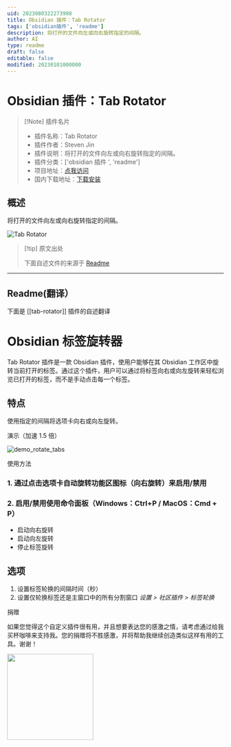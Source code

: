 ```yaml
---
uid: 2023080322273998
title: Obsidian 插件：Tab Rotator
tags: ['obsidian插件', 'readme']
description: 将打开的文件向左或向右旋转指定的间隔。
author: AI
type: readme
draft: false
editable: false
modified: 20230101000000
---
```


# Obsidian 插件：Tab Rotator

> [!Note] 插件名片
> - 插件名称：Tab Rotator
> - 插件作者：Steven Jin
> - 插件说明：将打开的文件向左或向右旋转指定的间隔。
> - 插件分类：['obsidian 插件 ', 'readme']
> - 项目地址：[点我访问](https://github.com/autohub7/obsidian-tab-rotator)
> - 国内下载地址：[下载安装](https://pkmer.cn/products/plugin/pluginMarket/?tab-rotator)

## 概述

将打开的文件向左或向右旋转指定的间隔。

![Tab Rotator](https://cdn.pkmer.cn/covers/tab-rotator_new.gif!pkmer)

> [!tip] 原文出处
>
>下面自述文件的来源于 [Readme](https://ghproxy.net/https://raw.githubusercontent.com/autohub7/obsidian-tab-rotator/master/README.md)
>

---

## Readme(翻译）

下面是 [[tab-rotator]] 插件的自述翻译

# Obsidian 标签旋转器

Tab Rotator 插件是一款 Obsidian 插件，使用户能够在其 Obsidian 工作区中旋转当前打开的标签。通过这个插件，用户可以通过将标签向右或向左旋转来轻松浏览已打开的标签，而不是手动点击每一个标签。

## 特点

使用指定的间隔将选项卡向右或向左旋转。

演示（加速 1.5 倍）

![demo_rotate_tabs](https://user-images.githubusercontent.com/10937668/234929351-79cce7ed-3ce5-457f-a33e-de887545fdc7.gif)

使用方法

### 1. 通过点击选项卡自动旋转功能区图标（向右旋转）来启用/禁用

### 2. 启用/禁用使用命令面板（Windows：Ctrl+P / MacOS：Cmd + P）

  * 启动向右旋转
  * 启动向左旋转
  * 停止标签旋转

## 选项

1. 设置标签轮换的间隔时间（秒）
2. 设置仅轮换标签还是主窗口中的所有分割窗口
*设置 > 社区插件 > 标签轮换*

捐赠

如果您觉得这个自定义插件很有用，并且想要表达您的感激之情，请考虑通过给我买杯咖啡来支持我。您的捐赠将不胜感激，并将帮助我继续创造类似这样有用的工具。谢谢！

[<img style="float:left" src="https://user-images.githubusercontent.com/14358394/115450238-f39e8100-a21b-11eb-89d0-fa4b82cdbce8.png" width="200">](https://ko-fi.com/stevenjin)
